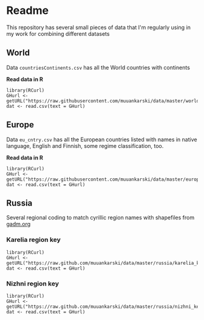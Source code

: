 # Readme


This repository has several small pieces of data that I'm regularly using in my work for combining different datasets

## World

Data `countriesContinents.csv` has all the World countries with continents

**Read data in R**

```
library(RCurl)
GHurl <- getURL("https://raw.githubusercontent.com/muuankarski/data/master/world/countries_continents.csv")
dat <- read.csv(text = GHurl)
```

## Europe

Data `eu_cntry.csv` has all the European countries listed with names in native language, English and Finnish, some regime classification, too.

**Read data in R**

```
library(RCurl)
GHurl <- getURL("https://raw.githubusercontent.com/muuankarski/data/master/europe/eu_cntry.csv")
dat <- read.csv(text = GHurl)
```


## Russia

Several regional coding to match cyrillic region names with shapefiles from [gadm.org](http://www.gadm.org/)

### Karelia region key

```
library(RCurl)
GHurl <- getURL("https://raw.github.com/muuankarski/data/master/russia/karelia_key_rayon.csv")
dat <- read.csv(text = GHurl)
```

### Nizhni region key

```
library(RCurl)
GHurl <- getURL("https://raw.github.com/muuankarski/data/master/russia/nizhni_key_rayon.csv")
dat <- read.csv(text = GHurl)
```